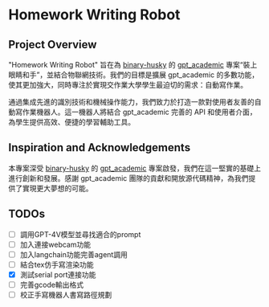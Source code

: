 # Homework Writing Robot

## Project Overview
"Homework Writing Robot" 旨在為 [binary-husky](https://github.com/binary-husky) 的 [gpt_academic](https://github.com/binary-husky/gpt_academic) 專案“裝上眼睛和手”，並結合物聯網技術。我們的目標是擴展 gpt_academic 的多數功能，使其更加強大，同時專注於實現交作業大學學生最迫切的需求：自動寫作業。

通過集成先進的識別技術和機械操作能力，我們致力於打造一款對使用者友善的自動寫作業機器人。這一機器人將結合 gpt_academic 完善的 API 和使用者介面，為學生提供高效、便捷的學習輔助工具。

## Inspiration and Acknowledgements
本專案深受 [binary-husky](https://github.com/binary-husky) 的 [gpt_academic](https://github.com/binary-husky/gpt_academic) 專案啟發，我們在這一堅實的基礎上進行創新和發展。感謝 gpt_academic 團隊的貢獻和開放源代碼精神，為我們提供了實現更大夢想的可能。

## TODOs
- [ ] 調用GPT-4V模型並尋找適合的prompt
- [ ] 加入連接webcam功能
- [ ] 加入langchain功能完善agent調用
- [ ] 結合tex仿手寫渲染功能
- [x] 測試serial port連接功能
- [ ] 完善gcode輸出格式
- [ ] 校正手寫機器人書寫路徑規劃
